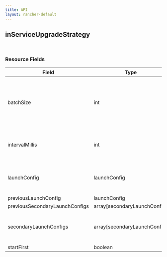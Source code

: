 ```yaml
---
title: API
layout: rancher-default
---
```


## inServiceUpgradeStrategy




​​
### Resource Fields

Field | Type | Required | Default | Description
---|---|---|---|---
batchSize | int | false | 1 | The batch size to upgrade a service (i.e. how many containers to launch at a time)
intervalMillis | int | false | 2000 | The number of milliseconds between upgrading
launchConfig | launchConfig | false | <no value> | The Docker run configuration of a container
previousLaunchConfig | launchConfig | false | <no value> | 
previousSecondaryLaunchConfigs | array[secondaryLaunchConfig] | false | <no value> | 
secondaryLaunchConfigs | array[secondaryLaunchConfig] | false | <no value> | The list of services that are sidekicks to the service.
startFirst | boolean | false | false | 

